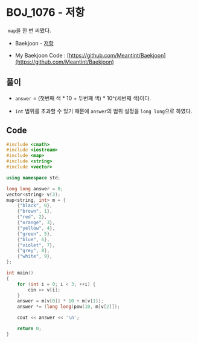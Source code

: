 # BOJ_1076 - 저항

&nbsp;`map`을 한 번 써봤다.

- Baekjoon - [저항](https://www.acmicpc.net/problem/1076)

- My Baekjoon Code : [https://github.com/Meantint/Baekjoon](https://github.com/Meantint/Baekjoon)

## 풀이

- `answer` = (첫번째 색 \* 10 + 두번째 색) \* 10^(세번째 색)이다.

- `int` 범위를 초과할 수 있기 때문에 `answer`의 범위 설정을 `long long`으로 하였다.

## Code 

```cpp
#include <cmath>
#include <iostream>
#include <map>
#include <string>
#include <vector>

using namespace std;

long long answer = 0;
vector<string> v(3);
map<string, int> m = {
    {"black", 0},
    {"brown", 1},
    {"red", 2},
    {"orange", 3},
    {"yellow", 4},
    {"green", 5},
    {"blue", 6},
    {"violet", 7},
    {"grey", 8},
    {"white", 9},
};

int main()
{
    for (int i = 0; i < 3; ++i) {
        cin >> v[i];
    }
    answer = m[v[0]] * 10 + m[v[1]];
    answer *= (long long)pow(10, m[v[2]]);

    cout << answer << '\n';

    return 0;
}
```
